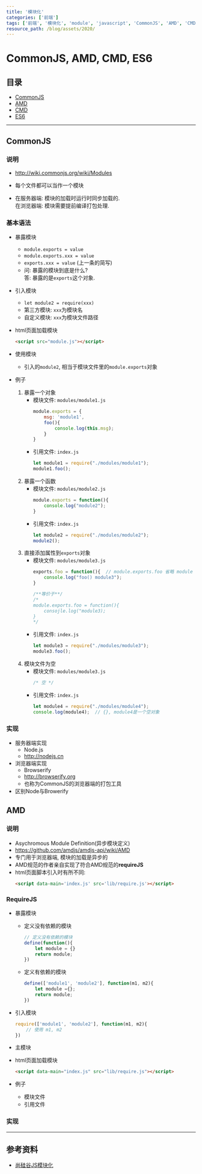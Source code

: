 ```yaml
---
title: '模块化'
categories: ['前端']
tags: ['前端', '模块化', 'module', 'javascript', 'CommonJS', 'AMD', 'CMD', 'ES6']
resource_path: /blog/assets/2020/
---
```



# CommonJS, AMD, CMD, ES6

## 目录

* [CommonJS](#commonjs)
* [AMD](#amd)
* [CMD](#cmd)
* [ES6](#es6)

---

## CommonJS

### 说明

* http://wiki.commonjs.org/wiki/Modules

* 每个文件都可以当作一个模块

* 在服务器端: 模块的加载时运行时同步加载的.  
  在浏览器端: 模块需要提前编译打包处理.

### 基本语法

* 暴露模块  
    * ``` module.exports = value ```
    * ``` module.exports.xxx = value ```  
    *  ``` exports.xxx = value ``` (上一条的简写)
    * 问: 暴露的模块到底是什么?  
      答: 暴露的是```exports```这个对象.

* 引入模块  
    * ```let module2 = require(xxx)```
    * 第三方模块: ```xxx```为模块名
    * 自定义模块: ```xxx```为模块文件路径

* html页面加载模块
    ```html
    <script src="module.js"></script>
    ```

* 使用模块
    * 引入的```module2```, 相当于模块文件里的```module.exports```对象

* 例子
    1. 暴露一个对象  
        * 模块文件: ```modules/module1.js```  
            ```js
            module.exports = {
                msg: 'module1',
                foo(){
                    console.log(this.msg);
                }
            }
            ```
        * 引用文件: ```index.js```  
            ```js
            let module1 = require("./modules/module1");
            module1.foo();
            ```
    2. 暴露一个函数
        * 模块文件: ```modules/module2.js```  
            ```js
            module.exports = function(){
                console.log("module2");
            }
            ```
        * 引用文件: ```index.js```  
            ```js
            let module2 = require("./modules/module2");
            module2();
            ```
    3. 直接添加属性到```exports```对象
        * 模块文件: ```modules/module3.js```  
            ```js
            exports.foo = function(){  // module.exports.foo 省略 module 的简写
                console.log("foo() module3");
            }

            /**等价于**/
            /*
            module.exports.foo = function(){
                consojle.log("module3);
            }
            */
            ``` 
        * 引用文件: ```index.js```  
            ```js
            let module3 = require("./modules/module3");
            module3.foo();
            ```
    4. 模块文件为空
        * 模块文件: ```modules/module3.js```  
            ```js
            /* 空 */
            ```
        * 引用文件: ```index.js```  
            ```js
            let module4 = require("./modules/module4");
            console.log(module4);  // {}, module4是一个空对象
            ```

### 实现

* 服务器端实现  
    * Node.js
    * http://nodejs.cn
* 浏览器端实现
    * Browserify
    * http://browserify.org
    * 也称为CommonJS的浏览器端的打包工具
* 区别Node与Browerify



## AMD

### 说明

* Asychromous Module Definition(异步模块定义)
* https://github.com/amdjs/amdjs-api/wiki/AMD
* 专门用于浏览器端, 模块的加载是异步的
* AMD规范的作者亲自实现了符合AMD规范的**requireJS**
* html页面脚本引入时有所不同: 
    ```html
    <script data-main='index.js' src='lib/require.js'></script>
    ```

<!-- ### IIFE(immediately invoked function expression)

* 暴露模块


* 引入模块


* 使用模块

* 加载主模块

* 例子
    * 模块文件
        * ```modules/dataService.js```  
            ```js
            (function (window) {
                let name = "dataService.js";
                function getName(){
                    return name;
                }
                window.dataService = {getName};
            })(window);
            ```
        * ```modules/dataService.js```
            ```js
            (function (window, dataService) {
                let msg = "alert.js";
                function showMsg(){
                    return msg, dataService.getName;
                }
                window.alerter = {showMsg};
            })(window, dataService);
            ```
    * 引入文件
    * 主页面使用模块
        * ```index.js```
            ```html
                <script src="./index.js"> </script>
            ``` -->


### RequireJS

* 暴露模块  
    * 定义没有依赖的模块
        ```js
        // 定义没有依赖的模块
        define(function(){
            let module = {}
            return module;
        })
        ```
    * 定义有依赖的模块
        ```js
        define(['module1', 'module2'], function(m1, m2){
            let module ={};
            return module; 
        })
        ```

* 引入模块
    ```js
    require(['module1', 'module2'], function(m1, m2){
        // 使用 m1, m2
    })
    ```

* 主模块

* html页面加载模块
    ```html
    <script data-main="index.js" src="lib/require.js"></script>
    ```

* 例子  
    * 模块文件
    * 引用文件

### 实现





---

参考资料
---

* [尚硅谷JS模块化](https://www.bilibili.com/video/BV18s411E7Tj?t=50)